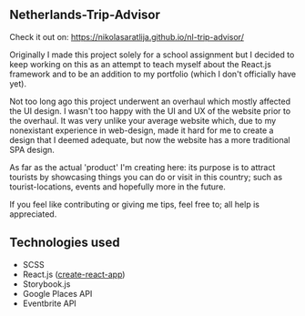 ## Netherlands-Trip-Advisor

Check it out on: https://nikolasaratlija.github.io/nl-trip-advisor/

Originally I made this project solely for a school assignment but I decided to keep working on this as an attempt to teach myself about the React.js framework and to be an addition to my portfolio (which I don't officially have yet).

Not too long ago this project underwent an overhaul which mostly affected the UI design. I wasn't too happy with the UI and UX of the website prior to the overhaul. It was very unlike your average website which, due to my nonexistant experience in web-design, made it hard for me to create a design that I deemed adequate, but now the website has a more traditional SPA design.

As far as the actual 'product' I'm creating here: its purpose is to attract tourists by showcasing things you can do or visit in this country; such as tourist-locations, events and hopefully more in the future.

If you feel like contributing or giving me tips, feel free to; all help is appreciated.

## Technologies used

* SCSS
* React.js ([create-react-app](https://github.com/facebook/create-react-app))
* Storybook.js
* Google Places API
* Eventbrite API
